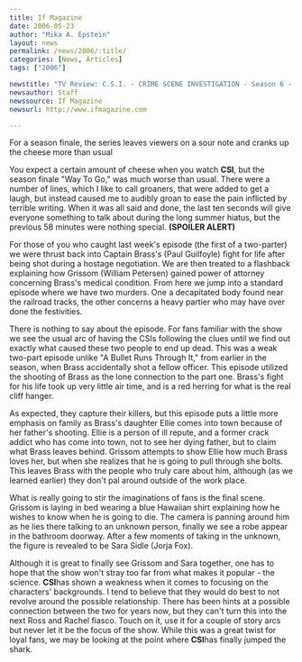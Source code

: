```yaml
---
title: If Magazine
date: 2006-05-23
author: "Mika A. Epstein"
layout: news
permalink: /news/2006/:title/
categories: [News, Articles]
tags: ["2006"]

newstitle: "TV Review: C.S.I. - CRIME SCENE INVESTIGATION - Season 6 - 'Way To Go'"
newsauthor: Staff  
newssource: If Magazine  
newsurl: http://www.ifmagazine.com  

---
```


For a season finale, the series leaves viewers on a sour note and cranks up the cheese more than usual

You expect a certain amount of cheese when you watch **CSI**, but the season finale "Way To Go," was much worse than usual. There were a number of lines, which I like to call groaners, that were added to get a laugh, but instead caused me to audibly groan to ease the pain inflicted by terrible writing. When it was all said and done, the last ten seconds will give everyone something to talk about during the long summer hiatus, but the previous 58 minutes were nothing special. **(SPOILER ALERT)**

For those of you who caught last week's episode (the first of a two-parter) we were thrust back into Captain Brass's (Paul Guilfoyle) fight for life after being shot during a hostage negotiation. We are then treated to a flashback explaining how Grissom (William Petersen) gained power of attorney concerning Brass's medical condition. From here we jump into a standard episode where we have two murders. One a decapitated body found near the railroad tracks, the other concerns a heavy partier who may have over done the festivities.

There is nothing to say about the episode. For fans familiar with the show we see the usual arc of having the CSIs following the clues until we find out exactly what caused these two people to end up dead. This was a weak two-part episode unlike "A Bullet Runs Through It," from earlier in the season, when Brass accidentally shot a fellow officer. This episode utilized the shooting of Brass as the lone connection to the part one. Brass's fight for his life took up very little air time, and is a red herring for what is the real cliff hanger.

As expected, they capture their killers, but this episode puts a little more emphasis on family as Brass's daughter Ellie comes into town because of her father's shooting. Ellie is a person of ill repute, and a former crack addict who has come into town, not to see her dying father, but to claim what Brass leaves behind. Grissom attempts to show Ellie how much Brass loves her, but when she realizes that he is going to pull through she bolts. This leaves Brass with the people who truly care about him, although (as we learned earlier) they don't pal around outside of the work place.

What is really going to stir the imaginations of fans is the final scene. Grissom is laying in bed wearing a blue Hawaiian shirt explaining how he wishes to know when he is going to die. The camera is panning around him as he lies there talking to an unknown person, finally we see a robe appear in the bathroom doorway. After a few moments of taking in the unknown, the figure is revealed to be Sara Sidle (Jorja Fox).

Although it is great to finally see Grissom and Sara together, one has to hope that the show won't stray too far from what makes it popular - the science. **CSI**has shown a weakness when it comes to focusing on the characters' backgrounds. I tend to believe that they would do best to not revolve around the possible relationship. There has been hints at a possible connection between the two for years now, but they can't turn this into the next Ross and Rachel fiasco. Touch on it, use it for a couple of story arcs but never let it be the focus of the show. While this was a great twist for loyal fans, we may be looking at the point where **CSI**has finally jumped the shark.

